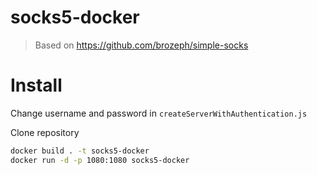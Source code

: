 # socks5-docker

> Based on https://github.com/brozeph/simple-socks

# Install

Change username and password in `createServerWithAuthentication.js`

Clone repository

```bash
docker build . -t socks5-docker
docker run -d -p 1080:1080 socks5-docker
```
